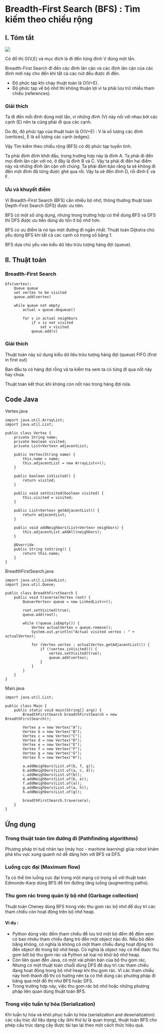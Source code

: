 # Breadth-First Search (BFS) : Tìm kiếm theo chiều rộng

## I. Tóm tắt

![](diagrams/graph1.svg)

Có đồ thị G(V,E) và mục đích là đi đến từng đỉnh V đúng một lần.

Breadth-First Search đi đến các đỉnh lân cận và các đỉnh lân cận của các đỉnh mới này cho đến khi tất cả các nút đều được đi đến.

- Độ phức tạp khi chạy thuật toán là O(V+E).
- Độ phức tạp về bộ nhớ thì không thuận lợi vì ta phải lưu trữ nhiều tham chiếu (references).


### Giải thích

Ta đi đến mỗi đỉnh đúng một lần, vì những đỉnh (V) này nối với nhau bởi các cạnh (E) nên ta cũng phải đi qua các cạnh.

Do đó, độ phức tạp của thuật toán là O(V+E) : V là số lượng các đỉnh (vertices), E là số lượng các cạnh (edges).

Vậy Tìm kiếm theo chiều rộng (BFS) có độ phức tạp tuyến tính.

Ta phải định đỉnh khởi đầu, trong trường hợp này là đỉnh A. Ta phải đi đến mọi đỉnh lân cận với nó, ở đây là đỉnh B và C. Vậy ta phải đi đến hai điểm này và những đỉnh lân cận với chúng. Ta phải đảm bảo rằng ta sẽ không đi đến một đỉnh đã từng được ghé qua rồi. Vậy ta sẽ đến đỉnh D, rồi đỉnh E và F.


### Ưu và khuyết điểm

Vì Breadth-First Search (BFS) cần nhiều bộ nhớ, thông thường thuật toán Depth-First Search (DFS) được ưu tiên.

BFS có một số ứng dụng, nhưng trong trường hợp có thể dùng BFS và DFS thì DFS được ưu tiên dùng do tốn ít bộ nhớ hơn.

BFS có ưu điểm là nó tạo một đường đi ngắn nhất. Thuật toán Dijkstra chủ yếu dùng BFS khi tất cả các cạnh có trọng số bằng 1.

BFS dựa chủ yếu vào kiểu dữ liệu trừu tượng hàng đợi (queue).


## II. Thuật toán

### Breadth-First Search

````
bfs(vertex):
	Queue queue
	set vertex to be visited
	queue.add(vertex)

	while queue not empty
		actual = queue.dequeue()

		for v in actual neighbors
			if v is not visited
				set v visited
			queue.add(v)
````

### Giải thích

Thuật toán này sử dụng kiểu dữ liệu trừu tượng hàng đợi (queue) FIFO (first in first out)

Ban đầu ta có hàng đợi rỗng và ta kiểm tra xem ta có từng đi qua nốt này hay chưa.

Thuật toán kết thúc khi không còn nốt nào trong hàng đợi nữa.


## Code Java

Vertex.java
````
import java.util.ArrayList;
import java.util.List;

public class Vertex {
    private String name;
    private boolean visited;
    private List<Vertex> adjacentList;

    public Vertex(String name) {
        this.name = name;
        this.adjacentList = new ArrayList<>();
    }

    public boolean isVisited() {
        return visited;
    }

    public void setVisited(boolean visited) {
        this.visited = visited;
    }

    public List<Vertex> getAdjacentList() {
        return adjacentList;
    }

    public void addNeighbors(List<Vertex> neighbors) {
        this.adjacentList.addAll(neighbors);
    }

    @Override
    public String toString() {
        return this.name;
    }
}
````

BreadthFirstSearch.java
````
import java.util.LinkedList;
import java.util.Queue;

public class BreadthFirstSearch {
    public void traverse(Vertex root) {
        Queue<Vertex> queue = new LinkedList<>();

        root.setVisited(true);
        queue.add(root);

        while (!queue.isEmpty()) {
            Vertex actualVertex = queue.remove();
            System.out.println("Actual visited vertex : " + actualVertex);

            for (Vertex vertex : actualVertex.getAdjacentList()) {
                if (!vertex.isVisited()) {
                    vertex.setVisited(true);
                    queue.add(vertex);
                }
            }
        }
    }
}
````

Main.java
````
import java.util.List;

public class Main {
    public static void main(String[] args) {
        BreadthFirstSearch breadthFirstSearch = new BreadthFirstSearch();

        Vertex a = new Vertex("A");
        Vertex b = new Vertex("B");
        Vertex c = new Vertex("C");
        Vertex d = new Vertex("D");
        Vertex e = new Vertex("E");
        Vertex f = new Vertex("F");
        Vertex g = new Vertex("G");
        Vertex h = new Vertex("H");

        a.addNeighbors(List.of(b, f, g));
        b.addNeighbors(List.of(a, c, d));
        c.addNeighbors(List.of(b));
        d.addNeighbors(List.of(b, e));
        f.addNeighbors(List.of(a));
        g.addNeighbors(List.of(a, h));
        h.addNeighbors(List.of(g));

        breadthFirstSearch.traverse(a);
    }
}
````

## Ứng dụng

### Trong thuật toán tìm đường đi (Pathfinding algorithms)
Phương pháp trí tuệ nhân tạo (máy học - machine learning) giúp robot khám phá khu vực xung quanh nó dễ dàng hơn với BFS và DFS.

### Luồng cực đại (Maximum flow)

Ta có thể tìm luồng cực đại trong một mạng có trọng số với thuật toán Edmonds-Karp dùng BFS để tìm đường tăng luồng (augmenting paths).  

### Thu gom rác trong quản lý bộ nhớ (Garbage collection)

Thuật toán Cheney dùng BFS trong việc thu gom rác bộ nhớ để duy trì các tham chiếu còn hoạt động trên bộ nhớ heap.

#### Ví dụ :

- Python dùng việc đếm tham chiếu để lưu trữ một bộ đếm để đếm xem có bao nhiêu tham chiếu đang trỏ đến một object nào đó. Nếu bộ đếm bằng không, có nghĩa là không có một tham chiếu đang hoạt động trỏ đến object đó trong bộ nhớ heap. Có nghĩa là object này có thể được thu gom bởi bộ thu gom rác và Python sẽ loại nó khỏi bộ nhớ heap.
- Còn liên quan đến Java, có một vài phiên bản của bộ thu gom rác. Nhưng có một thuật toán chuỗi dùng DFS để duy trì các tham chiếu đang hoạt động trong bộ nhớ heap khi thu gom rác. Vì các tham chiếu này hình thành đồ thị có hướng nên ta có thể dùng các phương pháp đi băng qua một đồ thị như BFS hoặc DFS.
- Trong trường hợp này, việc thu gom rác bộ nhớ hoặc những phương pháp liên quan dùng thuật toán BFS.

### Trong việc tuần tự hóa (Serialization)

Khi tuần tự hóa và khôi phục tuần tự hóa (serialization and deserialization) các cấu trúc dữ liệu dạng cây (khi thứ tự là quan trọng), thuật toán BFS cho phép cấu trúc dạng cây được tái tạo lại theo một cách thức hiệu quả.



